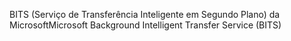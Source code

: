 <span data-ttu-id="a1ce3-101">BITS (Serviço de Transferência Inteligente em Segundo Plano) da Microsoft</span><span class="sxs-lookup"><span data-stu-id="a1ce3-101">Microsoft Background Intelligent Transfer Service (BITS)</span></span>